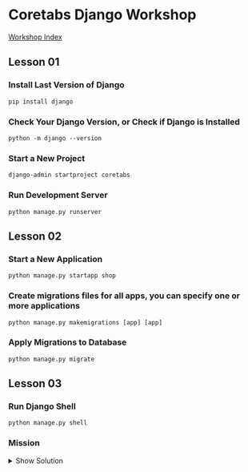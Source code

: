 # Coretabs Django Workshop
[Workshop Index](https://forums.coretabs.net/t/django/58)

## Lesson 01
### Install Last Version of Django
    pip install django

### Check Your Django Version, or Check if Django is Installed
    python -m django --version

### Start a New Project
    django-admin startproject coretabs

### Run Development Server
    python manage.py runserver

## Lesson 02
### Start a New Application
    python manage.py startapp shop

### Create migrations files for all apps, you can specify one or more applications
    python manage.py makemigrations [app] [app]

### Apply Migrations to Database
    python manage.py migrate

## Lesson 03
### Run Django Shell
    python manage.py shell

### Mission
<details>
  <summary>Show Solution</summary>

    python manage.py shell

    >>> from shop.models import Category, Product

    # Insert Data into Database
    >>> c1 = Category(name="Mobile Devices", description="This category will contain mobile devices")
    >>> c1.save()

    >>> c2 = Category(name="Computers", description="This category will contain computers")
    >>> c2.save()

    >>> p1 = Product.objects.create(name="Apple iPhone X", price=1100.00, stock=12, description="iPhone X features a new all-screen design. Face ID, which makes your face your password. And the most powerful and smartest chip ever in a smartphone.",category=c1)

    >>> p2 = Product.objects.create(name="Google Pixel 2", price=860.20, stock=14, description="The unlocked Pixel 2 provides a clean, bloat-free experience with no unwanted apps, one of the highest rated smartphone cameras, with free unlimited storage.",category=c1)

    >>> p3 = Product.objects.create(name="Sony Xperia ZX2", price=920.49, stock=9, description="The Xperia XZ2 is packed with the latest Sony technologies to deliver an entertainment experience that touches your senses in a whole new way – whether you’re lost in a HDR movie or capturing hidden details with the new advanced Motion Eye™ camera.",category=c1)

    >>> p4 = Product.objects.create(name="Dell Inspiron 17 5000", price=799.99, stock=11, description="17-inch laptop with an anti-glare, backlit display. Add options like an FHD screen with discrete graphics to create a PC that reflects what matters to you.",category=c2)

    >>> p5 = Product.objects.create(name="MacBook Pro", price=2999.00, stock=6, description="It’s razor thin, feather light, and even faster and more powerful than before. It has the brightest, most colorful Mac notebook display ever. And it features the Touch Bar — a Multi-Touch enabled strip of glass built into the keyboard for instant access to the tools you want, right when you want them. MacBook Pro is built on groundbreaking ideas. And it’s ready for yours.",category=c2)

    # Return all Products
    >>> Product.objects.all()

    # Return Product with id = 0
    >>> Product.objects.get(id=0)

    # Return Products with stock > 10
    >>> Product.objects.filter(stock__gt=10)

    # Change Description of Products with stock < 10
    >>> Product.objects.filter(stock__lt=10).update(description="Will be deleted")

    # Delete Products with Description = "Will be deleted"
    >>> Product.objects.filter(description__exact="Will be deleted").delete()

    # Return Products that not meet price__gte=900
    >>> Product.objects.exclude(price__gte=900)
</details>
